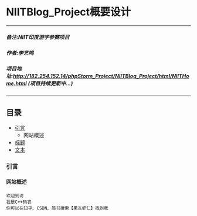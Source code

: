 # NIITBlog_Project概要设计
****
##### 备注:NIIT印度游学参赛项目
##### 作者:李艺鸣
##### 项目地址:http://182.254.152.14/phpStorm_Project/NIITBlog_Project/html/NIITHome.html (项目持续更新中...)
****
## 目录
* [引言](#引言)
    * 网站概述
* [标题](#标题)
* [文本](#文本)

### 引言
#### 网站概述
```
欢迎到访
我是C++码农
你可以在知乎、CSDN、简书搜索【果冻虾仁】找到我
```


